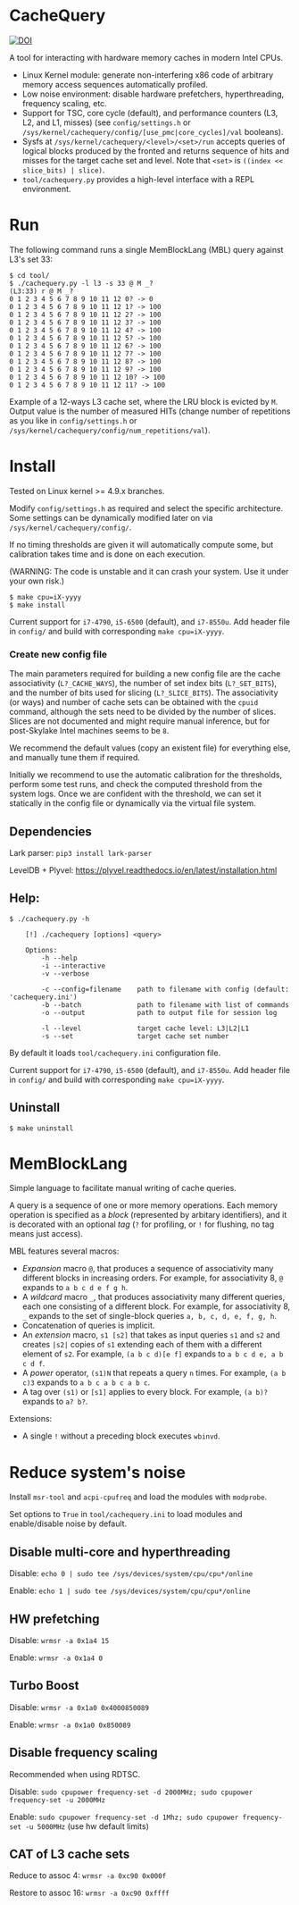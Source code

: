 # CacheQuery
[![DOI](https://zenodo.org/badge/227137498.svg)](https://zenodo.org/badge/latestdoi/227137498)

A tool for interacting with hardware memory caches in modern Intel CPUs.

* Linux Kernel module: generate non-interfering x86 code of arbitrary memory access sequences automatically profiled.
* Low noise environment: disable hardware prefetchers, hyperthreading, frequency scaling, etc.
* Support for TSC, core cycle (default), and performance counters (L3, L2, and L1, misses) (see `config/settings.h` or `/sys/kernel/cachequery/config/[use_pmc|core_cycles]/val` booleans).
* Sysfs at `/sys/kernel/cachequery/<level>/<set>/run` accepts queries of logical blocks produced by the fronted and returns sequence of hits and misses for the target cache set and level. Note that `<set>` is `((index << slice_bits) | slice)`.
* `tool/cachequery.py` provides a high-level interface with a REPL environment.


# Run

The following command runs a single MemBlockLang (MBL) query against L3's set 33:

```
$ cd tool/
$ ./cachequery.py -l l3 -s 33 @ M _?
(L3:33) r @ M _?
0 1 2 3 4 5 6 7 8 9 10 11 12 0? -> 0
0 1 2 3 4 5 6 7 8 9 10 11 12 1? -> 100
0 1 2 3 4 5 6 7 8 9 10 11 12 2? -> 100
0 1 2 3 4 5 6 7 8 9 10 11 12 3? -> 100
0 1 2 3 4 5 6 7 8 9 10 11 12 4? -> 100
0 1 2 3 4 5 6 7 8 9 10 11 12 5? -> 100
0 1 2 3 4 5 6 7 8 9 10 11 12 6? -> 100
0 1 2 3 4 5 6 7 8 9 10 11 12 7? -> 100
0 1 2 3 4 5 6 7 8 9 10 11 12 8? -> 100
0 1 2 3 4 5 6 7 8 9 10 11 12 9? -> 100
0 1 2 3 4 5 6 7 8 9 10 11 12 10? -> 100
0 1 2 3 4 5 6 7 8 9 10 11 12 11? -> 100
```

Example of a 12-ways L3 cache set, where the LRU block is evicted by `M`. Output value is the number of measured HITs (change number of repetitions as you like in `config/settings.h` or `/sys/kernel/cachequery/config/num_repetitions/val`).


# Install

Tested on Linux kernel >= 4.9.x branches.

Modify `config/settings.h` as required and select the specific architecture. Some settings can be dynamically modified later on via `/sys/kernel/cachequery/config/`.

If no timing thresholds are given it will automatically compute some, but calibration takes time and is done on each execution.

(WARNING: The code is unstable and it can crash your system. Use it under your own risk.)

```
$ make cpu=iX-yyyy
$ make install
```

Current support for `i7-4790`, `i5-6500` (default), and `i7-8550u`. Add header file in `config/` and build with corresponding `make cpu=iX-yyyy`.

### Create new config file

The main parameters required for building a new config file are the cache associativity (`L?_CACHE_WAYS`), the number of set index bits (`L?_SET_BITS`), and the number of bits used for slicing (`L?_SLICE_BITS`). The associativity (or ways) and number of cache sets can be obtained with the `cpuid` command, although the sets need to be divided by the number of slices. Slices are not documented and might require manual inference, but for post-Skylake Intel machines seems to be `8`.

We recommend the default values (copy an existent file) for everything else, and manually tune them if required.

Initially we recommend to use the automatic calibration for the thresholds, perform some test runs, and check the computed threshold from the system logs. Once we are confident with the threshold, we can set it statically in the config file or dynamically via the virtual file system.


## Dependencies

Lark parser: `pip3 install lark-parser`

LevelDB + Plyvel: https://plyvel.readthedocs.io/en/latest/installation.html


## Help:

```
$ ./cachequery.py -h

    [!] ./cachequery [options] <query>

    Options:
        -h --help
        -i --interactive
        -v --verbose

        -c --config=filename    path to filename with config (default: 'cachequery.ini')
        -b --batch              path to filename with list of commands
        -o --output             path to output file for session log

        -l --level              target cache level: L3|L2|L1
        -s --set                target cache set number
```

By default it loads `tool/cachequery.ini` configuration file.


Current support for `i7-4790`, `i5-6500` (default), and `i7-8550u`. Add header file in `config/` and build with corresponding `make cpu=iX-yyyy`.

## Uninstall
```
$ make uninstall
```

# MemBlockLang

Simple language to facilitate manual writing of cache queries.

A query is a sequence of one or more memory operations. Each memory operation is specified as a *block* (represented by arbitary identifiers), and it is decorated with an optional *tag* (`?` for profiling, or `!` for flushing, no tag means just access).

MBL features several macros:

* *Expansion* macro `@`, that produces a sequence of associativity many different blocks in increasing orders. For example, for associativity 8, `@` expands to `a b c d e f g h`.
* A *wildcard* macro `_`, that produces associativity many different queries, each one consisting of a different block. For example, for associativity 8, `_` expands to the set of single-block queries `a, b, c, d, e, f, g, h`.
* Concatenation of queries is implicit.
* An *extension* macro, `s1 [s2]` that takes as input queries `s1` and `s2` and creates `|s2|` copies of `s1` extending each of them with a different element of `s2`. For example, `(a b c d)[e f]` expands to `a b c d e, a b c d f`.
* A *power* operator, `(s1)N` that repeats a query `n` times. For example, `(a b c)3` expands to `a b c a b c a b c`.
* A tag over `(s1)` or `[s1]` applies to every block. For example, `(a b)?` expands to `a? b?`.

Extensions:

* A single `!` without a preceding block executes `wbinvd`.

# Reduce system's noise

Install `msr-tool` and `acpi-cpufreq` and load the modules with `modprobe`.

Set options to `True` in `tool/cachequery.ini` to load modules and enable/disable noise by default.

## Disable multi-core and hyperthreading

Disable: `echo 0 | sudo tee /sys/devices/system/cpu/cpu*/online`

Enable: `echo 1 | sudo tee /sys/devices/system/cpu/cpu*/online`

## HW prefetching

Disable: `wrmsr -a 0x1a4 15`

Enable: `wrmsr -a 0x1a4 0`

## Turbo Boost

Disable: `wrmsr -a 0x1a0 0x4000850089`

Enable: `wrmsr -a 0x1a0 0x850089`

## Disable frequency scaling

Recommended when using RDTSC.

Disable: `sudo cpupower frequency-set -d 2000MHz; sudo cpupower frequency-set -u 2000MHz`

Enable: `sudo cpupower frequency-set -d 1Mhz; sudo cpupower frequency-set -u 5000MHz` (use hw default limits)

## CAT of L3 cache sets

Reduce to assoc 4: `wrmsr -a 0xc90 0x000f`

Restore to assoc 16: `wrmsr -a 0xc90 0xffff`

